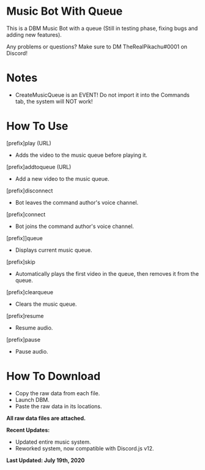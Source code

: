 # Music Bot With Queue
This is a DBM Music Bot with a queue (Still in testing phase, fixing bugs and adding new features).

Any problems or questions? Make sure to DM TheRealPikachu#0001 on Discord!

# Notes
- CreateMusicQueue is an EVENT! Do not import it into the Commands tab, the system will NOT work!

# How To Use

[prefix]play (URL)
- Adds the video to the music queue before playing it.

[prefix]addtoqueue (URL)
- Add a new video to the music queue.

[prefix]disconnect
- Bot leaves the command author's voice channel.

[prefix]connect
- Bot joins the command author's voice channel.

[prefix]]queue
- Displays current music queue.

[prefix]skip
- Automatically plays the first video in the queue, then removes it from the queue.

[prefix]clearqueue
- Clears the music queue.

[prefix]resume
- Resume audio. 

[prefix]pause
- Pause audio.

# How To Download
- Copy the raw data from each file.
- Launch DBM.
- Paste the raw data in its locations.

**All raw data files are attached.**

**Recent Updates:**
- Updated entire music system.
- Reworked system, now compatible with Discord.js v12.

**Last Updated: July 19th, 2020**
